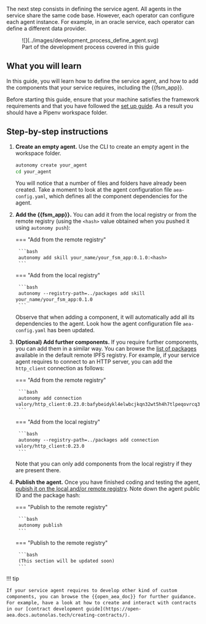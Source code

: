 The next step consists in defining the service agent. All agents in the service share the same code base.
However, each operator can configure each agent instance. For example, in an oracle service,
each operator can define a different data provider.

<figure markdown>
![](../images/development_process_define_agent.svg)
<figcaption>Part of the development process covered in this guide</figcaption>
</figure>

## What you will learn

In this guide, you will learn how to define the service agent, and how to add the components that your service requires, including the {{fsm_app}}.

Before starting this guide, ensure that your machine satisfies the framework requirements and that you have followed the [set up guide](./set_up.md). As a result you should have a Pipenv workspace folder.

## Step-by-step instructions

1. **Create an empty agent.** Use the CLI to create an empty agent in the workspace folder.

    ```bash
    autonomy create your_agent
    cd your_agent
    ```

    You will notice that a number of files and folders have already been created. Take a moment to look at the agent configuration file `aea-config.yaml`, which defines all the component dependencies for the agent.

2. **Add the {{fsm_app}}.** You can add it from the local registry or from the remote registry (using the `<hash>` value obtained when you pushed it using `autonomy push`):

    === "Add from the remote registry"

        ```bash
        autonomy add skill your_name/your_fsm_app:0.1.0:<hash>
        ```

    === "Add from the local registry"

        ```bash
        autonomy --registry-path=../packages add skill your_name/your_fsm_app:0.1.0
        ```

    Observe that when adding a component, it will automatically add all its dependencies to the agent. Look how the agent configuration file `aea-config.yaml` has been updated.

3. **(Optional) Add further components.** If you require further components, you can add them in a similar way. You can browse the [list of packages](../package_list.md) available in the default remote IPFS registry.
    For example, if your service agent requires to connect to an HTTP server, you can add the `http_client` connection as follows:

    === "Add from the remote registry"

        ```bash
        autonomy add connection valory/http_client:0.23.0:bafybeidykl4elwbcjkqn32wt5h4h7tlpeqovrcq3c5bcplt6nhpznhgczi
        ```

    === "Add from the local registry"

        ```bash
        autonomy --registry-path=../packages add connection valory/http_client:0.23.0
        ```

    Note that you can only add components from the local registry if they are present there.

5. **Publish the agent.** Once you have finished coding and testing the agent, [pubish it on the local and/or remote registry](./publish_fetch_packages.md#publish-an-agent-on-a-registry). Note down the agent public ID and the package hash:

    === "Publish to the remote registry"

        ```bash
        autonomy publish
        ```

    === "Publish to the remote registry"

        ```bash
        (This section will be updated soon)
        ```

!!! tip

    If your service agent requires to develop other kind of custom components, you can browse the {{open_aea_doc}} for further guidance. For example, have a look at how to create and interact with contracts in our [contract development guide](https://open-aea.docs.autonolas.tech/creating-contracts/).

